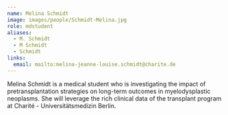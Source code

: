 ```yaml
---
name: Melina Schmidt
image: images/people/Schmidt-Melina.jpg
role: mdstudent
aliases:
  - M. Schmidt
  - M Schmidt
  - Schmidt
links:
  email: mailto:melina-jeanne-louise.schmidt@charite.de
---
```


Melina Schmidt is a medical student who is investigating the impact of pretransplantation 
strategies on long-term outcomes in myelodysplastic neoplasms. 
She will leverage the rich clinical data of the transplant program at Charité - Universitätsmedizin Berlin.
